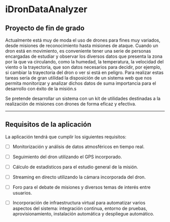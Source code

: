 # iDronDataAnalyzer

## Proyecto de fin de grado ##

Actualmente está muy de moda el uso de drones para fines muy variados, desde misiones de reconocimiento hasta misiones de ataque. Cuando un dron está en movimiento, es conveniente tener una serie de personas encargadas de estudiar y observar los diversos datos que presenta la zona por la que va circulando, como la humedad, la temperatura, la velocidad del viento o la trayectoria, que son datos necesarios para decidir, por ejemplo, si cambiar la trayectoria del dron o ver si está en peligro. Para realizar estas tareas sería de gran utilidad la disposición de un sistema web que nos permita monitorizar y analizar dichos datos de suma importancia para el desarrollo con éxito de la misión.s

Se pretende desarrollar un sistema con un kit de utilidades destinadas a la realización de misiones con drones de forma eficaz y efectiva. 

***

## Requisitos de la aplicación ##

La aplicación tendrá que cumplir los siguientes requisitos:

* [ ] Monitorización y análisis de datos atmosféricos en tiempo real.  
* [ ] Seguimiento del dron utilizando el GPS incorporado.
* [ ] Cálculo de estadísticos para el estudio general de la misión.
* [ ] Streaming en directo utilizando la cámara incorporada del dron.
* [ ] Foro para el debate de misiones y diversos temas de interés entre usuarios.
* [ ] Incorporación de infraestructura virtual para automatizar varios aspectos del sistema: integración continua, entorno de pruebas, aprovisionamiento, instalación automática y despliegue automático.



